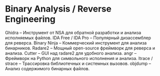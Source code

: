 # Binary Analysis / Reverse Engineering
Ghidra – Инструмент от NSA для обратной разработки и анализа исполняемых файлов.
IDA Free / IDA Pro – Популярный дизассемблер для реверса.
Binary Ninja – Коммерческий инструмент для анализа бинарников.
Radare2 – Мощный open-source фреймворк для реверса и анализа.
Cutter – GUI над radare2 для удобного анализа.
angr – Фреймворк на Python для символьного исполнения и анализа.
ltrace / strace – Трассировка библиотечных и системных вызовов.
objdump – Анализ содержимого бинарных файлов.